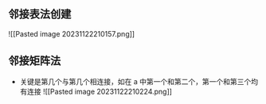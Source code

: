 ## 邻接表法创建
![[Pasted image 20231122210157.png]]
## 邻接矩阵法
- 关键是第几个与第几个相连接，如在 a 中第一个和第二个，第一个和第三个均有连接
![[Pasted image 20231122210224.png]]

